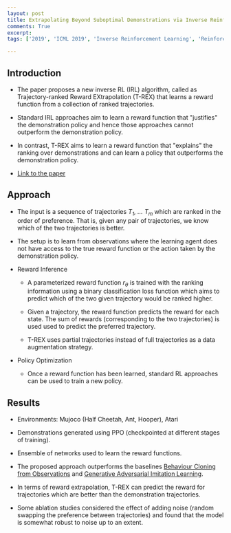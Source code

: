 ```yaml
---
layout: post
title: Extrapolating Beyond Suboptimal Demonstrations via Inverse Reinforcement Learning from Observations
comments: True
excerpt: 
tags: ['2019', 'ICML 2019', 'Inverse Reinforcement Learning', 'Reinforcement Learning', AI, ICML, IRL, RL]

---
```

## Introduction

* The paper proposes a new inverse RL (IRL) algorithm, called as Trajectory-ranked Reward EXtrapolation (T-REX) that learns a reward function from a collection of ranked trajectories.

* Standard IRL approaches aim to learn a reward function that "justifies" the demonstration policy and hence those approaches cannot outperform the demonstration policy.

* In contrast, T-REX aims to learn a reward function that "explains" the ranking over demonstrations and can learn a policy that outperforms the demonstration policy.

* [Link to the paper](https://arxiv.org/abs/1904.06387)

## Approach

* The input is a sequence of trajectories *T<sub>1</sub>, ... T<sub>m</sub>* which are ranked in the order of preference. That is, given any pair of trajectories, we know which of the two trajectories is better.

* The setup is to learn from observations where the learning agent does not have access to the true reward function or the action taken by the demonstration policy.

* Reward Inference
    
    * A parameterized reward function *r<sub>&theta;</sub>* is trained with the ranking information using a binary classification loss function which aims to predict which of the two given trajectory would be ranked higher.

    * Given a trajectory, the reward function predicts the reward for each state. The sum of rewards (corresponding to the two trajectories) is used used to predict the preferred trajectory.

    * T-REX uses partial trajectories instead of full trajectories as a data augmentation strategy.

* Policy Optimization

    * Once a reward function has been learned, standard RL approaches can be used to train a new policy.

## Results

* Environments: Mujoco (Half Cheetah, Ant, Hooper), Atari

* Demonstrations generated using PPO (checkpointed at different stages of training).

* Ensemble of networks used to learn the reward functions.

* The proposed approach outperforms the baselines [Behaviour Cloning from Observations](https://arxiv.org/abs/1805.01954) and [Generative Adversarial Imitation Learning](https://arxiv.org/abs/1606.03476).

* In terms of reward extrapolation, T-REX can predict the reward for trajectories which are better than the demonstration trajectories.

* Some ablation studies considered the effect of adding noise (random swapping the preference between trajectories) and found that the model is somewhat robust to noise up to an extent.
